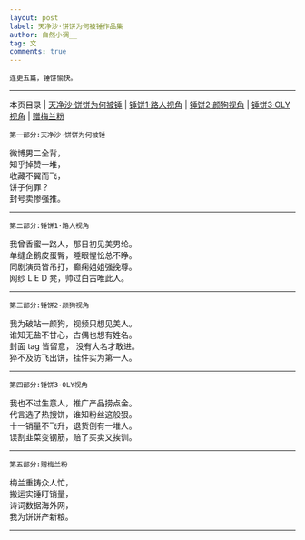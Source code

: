 ```yaml
---
layout: post
label: 天净沙·饼饼为何被锤作品集
author: 自然小调__
tag: 文
comments: true
---
```

    
    连更五篇，锤饼愉快。

---

本页目录 \| [天净沙·饼饼为何被锤](#dxjjf) \| [锤饼1·路人视角](#dxjje)  \| [锤饼2·颜狗视角](#dxjja) \| [锤饼3·OLY视角](#dxjjb)  \| [赠梅兰粉](#dxjjc) 

<a name="dxjjf"></a>  

    第一部分:天净沙·饼饼为何被锤
    
微博男二全背，
<br>知乎掉赞一堆，
<br>收藏不翼而飞，
<br>饼子何罪？ 
<br>封号卖惨强推。 

---

<a name="dxjje"></a>  

    第二部分:锤饼1·路人视角
    
我曾香蜜一路人，那日初见美男纶。
<br>单缝企鹅皮蛋臀，睡眼惺忪总不睁。
<br>同剧演员皆吊打，癫痫姐姐强挽尊。
<br>网纱 L E D 凳，帅过白古唯此人。

---

<a name="dxjja"></a>    

    第三部分:锤饼2·颜狗视角

我为破站一颜狗，视频只想见美人。
<br>谁知无盐不甘心，古偶也想有姓名。
<br>封面 tag 皆留意， 没有大名才敢进。
<br>猝不及防飞出饼，挂件实为第一人。

---

<a name="dxjjb"></a>    

    第四部分:锤饼3·OLY视角

我也不过生意人，推广产品捞点金。
<br>代言选了热搜饼，谁知粉丝这般狠。
<br>十一销量不飞升，退货倒有一堆人。
<br>误割韭菜变钢筋，赔了买卖又挨训。

---

<a name="dxjjc"></a>    

    第五部分:赠梅兰粉

梅兰重铸众人忙，
<br>搬运实锤盯销量，
<br>诗词数据海外网，
<br>我为饼饼产新粮。

---
